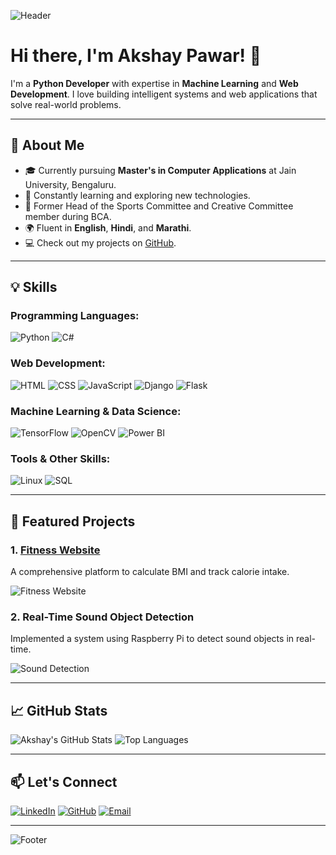 ![Header](https://user-images.githubusercontent.com/12345678/placeholder-header-image.png)

# Hi there, I'm Akshay Pawar! 👋

I'm a **Python Developer** with expertise in **Machine Learning** and **Web Development**. I love building intelligent systems and web applications that solve real-world problems.

---

## 🚀 About Me

- 🎓 Currently pursuing **Master's in Computer Applications** at Jain University, Bengaluru.
- 🌱 Constantly learning and exploring new technologies.
- 🏅 Former Head of the Sports Committee and Creative Committee member during BCA.
- 🌍 Fluent in **English**, **Hindi**, and **Marathi**.
- 💻 Check out my projects on [GitHub](https://github.com/akshay3627).

---

## 💡 Skills

### Programming Languages:
![Python](https://img.shields.io/badge/-Python-3776AB?style=for-the-badge&logo=python&logoColor=white)
![C#](https://img.shields.io/badge/-C%23-239120?style=for-the-badge&logo=csharp&logoColor=white)

### Web Development:
![HTML](https://img.shields.io/badge/-HTML5-E34F26?style=for-the-badge&logo=html5&logoColor=white)
![CSS](https://img.shields.io/badge/-CSS3-1572B6?style=for-the-badge&logo=css3&logoColor=white)
![JavaScript](https://img.shields.io/badge/-JavaScript-F7DF1E?style=for-the-badge&logo=javascript&logoColor=black)
![Django](https://img.shields.io/badge/-Django-092E20?style=for-the-badge&logo=django&logoColor=white)
![Flask](https://img.shields.io/badge/-Flask-000000?style=for-the-badge&logo=flask&logoColor=white)

### Machine Learning & Data Science:
![TensorFlow](https://img.shields.io/badge/-TensorFlow-FF6F00?style=for-the-badge&logo=tensorflow&logoColor=white)
![OpenCV](https://img.shields.io/badge/-OpenCV-5C3EE8?style=for-the-badge&logo=opencv&logoColor=white)
![Power BI](https://img.shields.io/badge/-Power%20BI-F2C811?style=for-the-badge&logo=powerbi&logoColor=black)

### Tools & Other Skills:
![Linux](https://img.shields.io/badge/-Linux-FCC624?style=for-the-badge&logo=linux&logoColor=black)
![SQL](https://img.shields.io/badge/-SQL-4479A1?style=for-the-badge&logo=postgresql&logoColor=white)

---

## 🌟 Featured Projects

### 1. [Fitness Website](https://github.com/akshay3627/fitness-website)
A comprehensive platform to calculate BMI and track calorie intake.

![Fitness Website](https://user-images.githubusercontent.com/12345678/placeholder-fitness-image.png)

### 2. Real-Time Sound Object Detection
Implemented a system using Raspberry Pi to detect sound objects in real-time.

![Sound Detection](https://user-images.githubusercontent.com/12345678/placeholder-sound-image.png)

---

## 📈 GitHub Stats

![Akshay's GitHub Stats](https://github-readme-stats.vercel.app/api?username=akshay3627&show_icons=true&theme=radical)
![Top Languages](https://github-readme-stats.vercel.app/api/top-langs/?username=akshay3627&layout=compact&theme=radical)

---

## 📫 Let's Connect

[![LinkedIn](https://img.shields.io/badge/-LinkedIn-0077B5?style=for-the-badge&logo=linkedin&logoColor=white)](https://www.linkedin.com/in/akshaypawar)
[![GitHub](https://img.shields.io/badge/-GitHub-181717?style=for-the-badge&logo=github&logoColor=white)](https://github.com/akshay3627)
[![Email](https://img.shields.io/badge/-Email-D14836?style=for-the-badge&logo=gmail&logoColor=white)](mailto:pawarakshayk15@gmail.com)

---

![Footer](https://user-images.githubusercontent.com/12345678/placeholder-footer-image.png)
